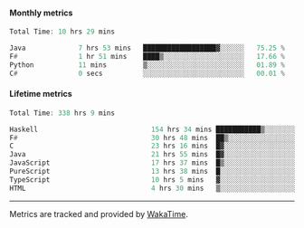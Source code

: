 #### Monthly metrics
<!--START_SECTION:wakamonthly-->

```asm
Total Time: 10 hrs 29 mins

Java             7 hrs 53 mins   ██████████████████▓░░░░░░   75.25 %
F#               1 hr 51 mins    ████▒░░░░░░░░░░░░░░░░░░░░   17.66 %
Python           11 mins         ▒░░░░░░░░░░░░░░░░░░░░░░░░   01.89 %
C#               0 secs          ░░░░░░░░░░░░░░░░░░░░░░░░░   00.01 %
```

<!--END_SECTION:wakamonthly-->
#### Lifetime metrics
<!--START_SECTION:wakalifetime-->

```asm
Total Time: 338 hrs 9 mins

Haskell                            154 hrs 34 mins ███████████▒░░░░░░░░░░░░░   45.55 %
F#                                 30 hrs 48 mins  ██▒░░░░░░░░░░░░░░░░░░░░░░   09.08 %
C                                  23 hrs 16 mins  █▓░░░░░░░░░░░░░░░░░░░░░░░   06.86 %
Java                               21 hrs 55 mins  █▓░░░░░░░░░░░░░░░░░░░░░░░   06.46 %
JavaScript                         17 hrs 37 mins  █▒░░░░░░░░░░░░░░░░░░░░░░░   05.19 %
PureScript                         13 hrs 38 mins  █░░░░░░░░░░░░░░░░░░░░░░░░   04.02 %
TypeScript                         10 hrs 5 mins   ▓░░░░░░░░░░░░░░░░░░░░░░░░   02.97 %
HTML                               4 hrs 30 mins   ▒░░░░░░░░░░░░░░░░░░░░░░░░   01.33 %
```

<!--END_SECTION:wakalifetime-->

---

Metrics are tracked and provided by [WakaTime](https://github.com/athul/waka-readme).
